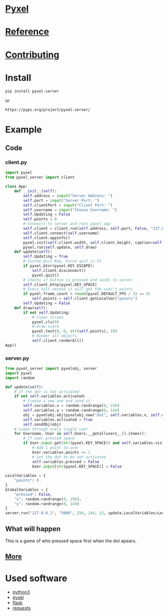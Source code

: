 # [Pyxel](https://github.com/kitao/pyxel)  
# [Reference](https://floppidisk.github.io/pyxel_server/reference)  
# [Contributing](https://floppidisk.github.io/pyxel_server/contribute)  
# Install
```
pip install pyxel-server
```  
or
```
https://pypi.org/project/pyxel-server/
```
# Example
## Code
### client.py
```python
import pyxel
from pyxel_server import client

class App:
    def __init__(self):
        self.address = input("Server Address: ")
        self.port = input("Server Port: ")
        self.clientPort = input("Client Port: ")
        self.username = input("Choose Username: ")
        self.Updating = False
        self.points = 0
        # Connects to server and runs pyxel app
        self.client = client.run(self.address, self.port, False, "127.0.0.1", self.clientPort)
        self.client.connect(self.username)
        self.client.appinfo()
        pyxel.init(self.client.width, self.client.height, caption=self.username, fps=self.client.fps, quit_key=pyxel.KEY_F2)
        pyxel.run(self.update, self.draw)
    def update(self):
        self.Updating = True
        # Custom Quit Key, Force quit is F2
        if pyxel.btnr(pyxel.KEY_ESCAPE):
            self.client.disconnect()
            pyxel.quit()
        # Checks if button is pressed and sends to server
        self.client.btnp(pyxel.KEY_SPACE)
        # Every half second it will get the user's points
        if pyxel.frame_count % round(pyxel.DEFAULT_FPS / 2) == 0:
            self.points = self.client.getLocalVar("points")
        self.Updating = False
    def draw(self):
        if not self.Updating:
            # Clear screen
            pyxel.cls(0)
            # Draw score
            pyxel.text(0, 0, str(self.points), 10)
            # Render all objects
            self.client.renderAll()
App()
```
### server.py
```python
from pyxel_server import pyxelobj, server
import pyxel
import random

def update(self):
    # If the dot is not activated
    if not self.variables.activated:
        # Create a new one and send it
        self.variables.x = random.randrange(0, 256)
        self.variables.y = random.randrange(0, 144)
        obj = pyxelobj.obj(pyxelobj.new("dot", self.variables.x, self.variables.y, 0, 0, [[7]]))
        self.variables.activated = True
        self.sendObj(obj)
    # Loops through every single user
    for Username, User in self.Users.__getallusers__().items():
        # If user pressed space
        if User.input.get(str(pyxel.KEY_SPACE)) and self.variables.visible:
            # Add 1 point to user
            User.variables.points += 1
            # Set the dot to be not activated
            self.variables.pressed = False
            User.input[str(pyxel.KEY_SPACE)] = False
            
LocalVariables = {
    "points": 0
}
GlobalVariables = {
    "pressed": False,
    "x": random.randrange(0, 256),
    "y": random.randrange(0, 144)
}
server.run("127.0.0.1", "5000", 256, 144, 12, update,LocalVariables=LocalVariables, GlobalVariables=GlobalVariables)
```
## What will happen
This is a game of who pressed space first when the dot apears.
## [More](https://github.com/FloppiDisk/pyxel_server/tree/main/examples)
# Used software
* [python3](https://python.org)
* [pyxel](https://github.com/kitao/pyxel)  
* [flask](https://flask.palletsprojects.com)  
* [requests](https://docs.python-requests.org)  
